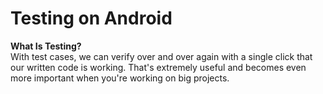 # Testing on Android
<b>What Is Testing?</b><br/>
With test cases, we can verify over and over again with a single click that our written code is working. That's extremely useful and becomes even more important when you're working on big projects.

